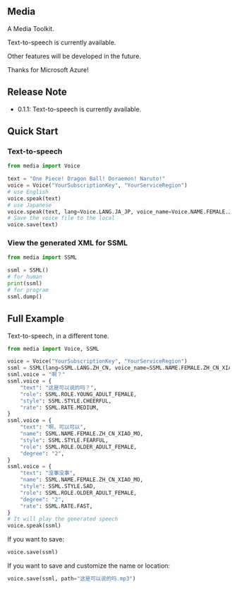 ## Media

A Media Toolkit.

Text-to-speech is currently available.

Other features will be developed in the future.

Thanks for Microsoft Azure!


## Release Note
* 0.1.1: Text-to-speech is currently available.

## Quick Start
### Text-to-speech
```python
from media import Voice

text = "One Piece! Dragon Ball! Doraemon! Naruto!"
voice = Voice("YourSubscriptionKey", "YourServiceRegion")
# use English
voice.speak(text)
# use Japanese
voice.speak(text, lang=Voice.LANG.JA_JP, voice_name=Voice.NAME.FEMALE.JA_JP_NANAMI)
# Save the voice file to the local
voice.save(text)
```

### View the generated XML for SSML
```python
from media import SSML

ssml = SSML()
# for human
print(ssml)
# for program
ssml.dump()
```

## Full Example
Text-to-speech, in a different tone.
```python
from media import Voice, SSML

voice = Voice("YourSubscriptionKey", "YourServiceRegion")
ssml = SSML(lang=SSML.LANG.ZH_CN, voice_name=SSML.NAME.FEMALE.ZH_CN_XIAO_XUAN)
ssml.voice = "啊？"
ssml.voice = {
    "text": "这是可以说的吗？",
    "role": SSML.ROLE.YOUNG_ADULT_FEMALE,
    "style": SSML.STYLE.CHEERFUL,
    "rate": SSML.RATE.MEDIUM,
}
ssml.voice = {
    "text": "啊，可以可以",
    "name": SSML.NAME.FEMALE.ZH_CN_XIAO_MO,
    "style": SSML.STYLE.FEARFUL,
    "role": SSML.ROLE.OLDER_ADULT_FEMALE,
    "degree": "2",
}
ssml.voice = {
    "text": "没事没事",
    "name": SSML.NAME.FEMALE.ZH_CN_XIAO_MO,
    "style": SSML.STYLE.SAD,
    "role": SSML.ROLE.OLDER_ADULT_FEMALE,
    "degree": "2",
    "rate": SSML.RATE.FAST,
}
# It will play the generated speech
voice.speak(ssml)
```
If you want to save:
```python
voice.save(ssml)
```

If you want to save and customize the name or location:
```python
voice.save(ssml, path="这是可以说的吗.mp3")
``` 